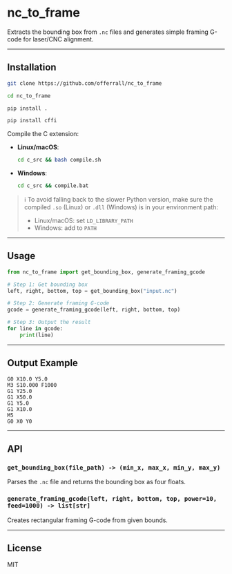 # nc_to_frame

Extracts the bounding box from `.nc` files and generates simple framing G-code for laser/CNC alignment.

---

## Installation

```bash
git clone https://github.com/offerrall/nc_to_frame
```

```bash
cd nc_to_frame
```

```bash
pip install .
```


```bash
pip install cffi
```

Compile the C extension:

- **Linux/macOS**:
  ```bash
  cd c_src && bash compile.sh
  ```

- **Windows**:
  ```cmd
  cd c_src && compile.bat
  ```

> ℹ️ To avoid falling back to the slower Python version, make sure the compiled `.so` (Linux) or `.dll` (Windows) is in your environment path:
>
> - Linux/macOS: set `LD_LIBRARY_PATH`
> - Windows: add to `PATH`

---

## Usage

```python
from nc_to_frame import get_bounding_box, generate_framing_gcode

# Step 1: Get bounding box
left, right, bottom, top = get_bounding_box("input.nc")

# Step 2: Generate framing G-code
gcode = generate_framing_gcode(left, right, bottom, top)

# Step 3: Output the result
for line in gcode:
    print(line)
```

---

## Output Example

```gcode
G0 X10.0 Y5.0
M3 S10.000 F1000
G1 Y25.0
G1 X50.0
G1 Y5.0
G1 X10.0
M5
G0 X0 Y0
```

---

## API

### `get_bounding_box(file_path) -> (min_x, max_x, min_y, max_y)`
Parses the `.nc` file and returns the bounding box as four floats.

### `generate_framing_gcode(left, right, bottom, top, power=10, feed=1000) -> list[str]`
Creates rectangular framing G-code from given bounds.

---

## License

MIT
